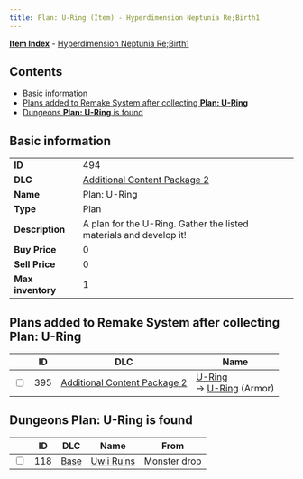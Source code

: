 ```yaml
---
title: Plan: U-Ring (Item) - Hyperdimension Neptunia Re;Birth1
---
```


[**Item Index**](/neptunia/rb1/item/index.html) - [Hyperdimension Neptunia Re;Birth1](/neptunia/rb1)

## Contents

- [Basic information](#basic-information)
- [Plans added to Remake System after collecting **Plan: U-Ring**](#plans-added-to-remake-system-after-collecting-plan-u-ring)
- [Dungeons **Plan: U-Ring** is found](#dungeons-plan-u-ring-is-found)
## Basic information

|   |   |
| -- | -- |
| **ID** | 494 |
| **DLC** | [Additional Content Package 2](/neptunia/rb1/dlc/11-pack2.html) |
| **Name** | Plan: U-Ring |
| **Type** | Plan |
| **Description** | A plan for the U-Ring. Gather the listed materials and develop it! |
| **Buy Price** | 0 |
| **Sell Price** | 0 |
| **Max inventory** | 1 |


## Plans added to Remake System after collecting **Plan: U-Ring**

|    | ID | DLC | Name |
| -- | -- | --- | ---- |
| <input type="checkbox" id="rb1-remake-11-395" class="trackbox" /> | 395 | [Additional Content Package 2](/neptunia/rb1/dlc/11-pack2.html) | [U-Ring](/neptunia/rb1/remake/11-395-u-ring.html)<br /> → [U-Ring](/neptunia/rb1/item/11-2565-u-ring.html) (Armor) |


## Dungeons **Plan: U-Ring** is found

|    | ID | DLC | Name | From |
| -- | -- | --- | ---- | ---- |
| <input type="checkbox" id="rb1-dungeon-1-118" class="trackbox" /> | 118 | [Base](/neptunia/rb1/dlc/1-base.html) | [Uwii Ruins](/neptunia/rb1/dungeon/1-118-uwii-ruins.html) | Monster drop |
